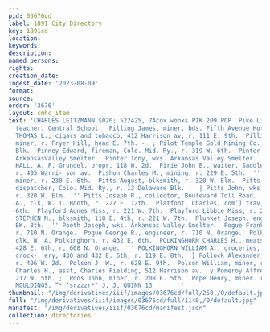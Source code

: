 ```yaml
---
pid: 03676cd
label: 1891 City Directory
key: 1891cd
location: 
keywords: 
description: 
named_persons: 
rights: 
creation_date: 
ingest_date: '2023-08-09'
format: 
source: 
order: '3676'
layout: cmhc_item
text: 'CHARLES LEITZMANN $020; 522425, 7Acox wonxs PIK 209 POP  Pike Lillian Miss,
  teacher, Central School.  Pilling James, miner, bds. Fifth Avenue Hotel.  PILLING
  THOMAS L., cigars and tobacco, 412 Harrison av, r. 111 E. 9th.  Pilling William,
  miner, r. Fryer Hill, head E. 7th. -  ; Pilot Temple Gold Mining Co., 4 DeMaineville
  Blk.  Pinney Edward, fireman, Colo. Mid. Ry., r. 319 W. 6th.  Pinter Frank, wks.
  ArkansasValley Smelter.  Pinter Tony, wks. Arkansas Valley Smelter.  PIONEER BILLIARD
  HALL, A. F. Grundel, propr, 118 W. 2d.  Pirie John B., waiter, Saddle Rock Restaurant,
  r. 405 Warri- son av.  Pishon Charles M., mining, r. 229 E. 5th.  '' Piton Frank,
  miner, r. 230 E. 6th.  Pitts August, blksmith, r. 320 W. Elm.  Pitts Ed. L., train
  dispatcher, Colo. Mid. Ry., r. 13 Delaware Blk. .  | Pitts John, wks. G. W. Marling,
  r. 320 W. Elm.  '' Pitts Joseph R., collector, Boulevard Toll Road.  Place Joseph
  A., clk, W. T. Booth, r. 227 E. 12th.  Platfoot. Charles, com’] trav, r. 126 W.
  6th.  Playford Agnes Miss, r. 221 W. 7th.  Playford Libbie Miss, r. 221 W. 7th.  PLAYFORD
  STEPHEN M., blksmith, 118 E. 4th, r. 221 W. 7th.  Plunket Joseph, engineer, r. 227
  EK. 8th.  '' Poeth Joseph, wks. Arkansas Valley Smelter.  Pogue Frank M., miner,
  r. 710 N. Orange.  Pogue George R., engineer, r. 710 N. Orange.  Polkinghorn Alfred,
  clk, W. A. Polkinghorn, r. 432 E. 6th.  POLKINGHORN CHARLES H., meats and produce,
  428 E. 6th, r, 608 N. Orange.  '' POLKINGHORN WILLIAM A., groceries, hardware and
  crock-  ery, 430 and 432 E. 6th, r. 119 E. 8th.  } Pollock Alexander, ore hauler,
  r. 406 W. 2d.  Polson J. W., r. 628 E. 9th.  Polson William, miner, r. 907 E. 7th.  Polsue
  Charles H., asst, Charles Fielding, 512 Harrison av.  y Pomeroy Alfred, miner, r.
  217 W. 5th. ;  Poos John, miner, r. 208 E. 5th.  Pope Henry, miner. r. 524 E. 9th.  ROOM
  MOULDINGS, “* ‘srzzzr*" J, J, QUINN 13        '
thumbnail: "/img/derivatives/iiif/images/03676cd/full/250,/0/default.jpg"
full: "/img/derivatives/iiif/images/03676cd/full/1140,/0/default.jpg"
manifest: "/img/derivatives/iiif/03676cd/manifest.json"
collection: directories
---
```

